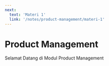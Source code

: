 ```yaml
---
next:
  text: 'Materi 1'
  link: '/notes/product-management/materi-1'
---
```


# Product Management

Selamat Datang di Modul Product Management